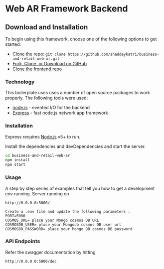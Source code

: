 # Web AR Framework Backend
## Download and Installation

To begin using this framework, choose one of the following options to get started:
* Clone the repo: `git clone https://github.com/shaddeykatri/business-and-retail-web-ar.git`
* [Fork, Clone, or Download on GitHub](https://github.com/shaddeykatri/business-and-retail-web-ar)
* [Clone the frontend repo](https://github.com/shaddeykatri/web-ar-angular-frontend)

### Technology

This boilerplate uses uses a number of open source packages to work properly. The following tools were used:

* [node.js] - evented I/O for the backend
* [Express] - fast node.js network app framework

### Installation

Express requires [Node.js](https://nodejs.org/) v5+ to run.

Install the dependencies and devDependencies and start the server.

```sh
cd business-and-retail-web-ar
npm install
npm start
```
### Usage
A step by step series of examples that tell you how to get a development env running.
Server running on 
```
http://0.0.0.0:5000/

Create a .env file and update the following parameters : 
PORT=5000
COSMOS_URL= place your Mongo cosmos DB URL
COSMOSDB_USER= place your Mongodb cosmos DB user url
COSMOSDB_PASSWORD= place your Mongo DB cosmos DB password
```
### API Endpoints
Refer the swagger documentation by hitting 
```
http://0.0.0.0:5000/doc
```

   [node.js]: <http://nodejs.org>
   [express]: <http://expressjs.com>

